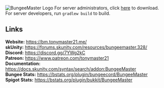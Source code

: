 ![BungeeMaster Logo](http://bm.tonymaster21.me/assets/img/header.png "BungeeMaster Logo")
For server administrators, click [here](https://forums.skunity.com/resources/328/) to download.  
For server developers, run `gradlew build` to build.

## Links
**Website:** https://bm.tonymaster21.me/  
**skUnity:** https://forums.skunity.com/resources/bungeemaster.328/  
**Discord:** https://discord.gg/7YWg2kC  
**Patreon:** https://www.patreon.com/tonymaster21  
**Documentation:** https://docs.skunity.com/syntax/search/addon:BungeeMaster  
**Bungee Stats:** https://bstats.org/plugin/bungeecord/BungeeMaster  
**Spigot Stats:** https://bstats.org/plugin/bukkit/BungeeMaster  
